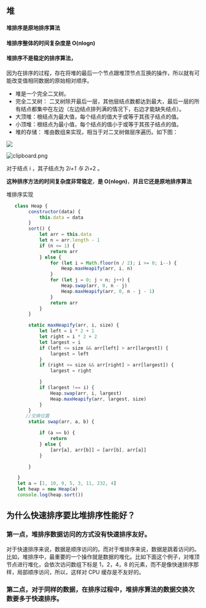 ## 堆

#### 堆排序是原地排序算法

#### 堆排序整体的时间复杂度是 O(nlogn)

#### 堆排序不是稳定的排序算法，

因为在排序的过程，存在将堆的最后一个节点跟堆顶节点互换的操作，所以就有可能改变值相同数据的原始相对顺序。

- 堆是一个完全二叉树。
- 完全二叉树： 二叉树除开最后一层，其他层结点数都达到最大，最后一层的所有结点都集中在左边（左边结点排列满的情况下，右边才能缺失结点）。
- 大顶堆：根结点为最大值，每个结点的值大于或等于其孩子结点的值。
- 小顶堆：根结点为最小值，每个结点的值小于或等于其孩子结点的值。
- 堆的存储： 堆由数组来实现，相当于对二叉树做层序遍历。如下图：

![](https://segmentfault.com/img/bVbc809?w=416&h=361)

![clipboard.png](https://segmentfault.com/img/bVbc81e?w=700&h=116)

对于结点 i ，其子结点为 2*i+1 与 2*i+2 。

**这种排序方法的时间复杂度非常稳定**，**是 O(nlogn)**，**并且它还是原地排序算法**



堆排序实现

 

```javascript
   class Heap {
        constructor(data) {
            this.data = data
        }
        sort() {
            let arr = this.data
            let n = arr.length - 1
            if (n <= 1) {
                return arr
            } else {
                for (let i = Math.floor(n / 2); i >= 0; i--) {
                    Heap.maxHeapify(arr, i, n)
                }
                for (let j = 0; j < n; j++) {
                    Heap.swap(arr, 0, n - j)
                    Heap.maxHeapify(arr, 0, n - j - 1)
                }
                return arr
            }
        }

        static maxHeapify(arr, i, size) {
            let left = i * 2 + 1
            let right = i * 2 + 2
            let largest = i
            if (left <= size && arr[left] > arr[largest]) {
                largest = left
            }
            if (right <= size && arr[right] > arr[largest]) {
                largest = right

            }
            if (largest !== i) {
                Heap.swap(arr, i, largest)
                Heap.maxHeapify(arr, largest, size)
            }
        }
       //交换位置
        static swap(arr, a, b) {

            if (a == b) {
                return
            } else {
                [arr[a], arr[b]] = [arr[b], arr[a]]
            }

        }

    }
    let a = [1, 10, 9, 5, 3, 11, 232, 4]
    let heap = new Heap(a)
    console.log(heap.sort())
```

## 为什么快速排序要比堆排序性能好？

### 第一点，堆排序数据访问的方式没有快速排序友好。

对于快速排序来说，数据是顺序访问的。而对于堆排序来说，数据是跳着访问的。 比如，堆排序中，最重要的一个操作就是数据的堆化。比如下面这个例子，对堆顶节点进行堆化，会依次访问数组下标是 1，2，4，8 的元素，而不是像快速排序那样，局部顺序访问，所以，这样对 CPU 缓存是不友好的。



### 第二点，对于同样的数据，在排序过程中，堆排序算法的数据交换次数要多于快速排序。